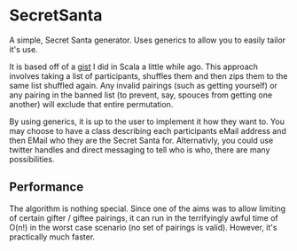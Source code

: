 SecretSanta
===========

A simple, Secret Santa generator. Uses generics to allow you to easily tailor it's use.

It is based off of a [gist](https://gist.github.com/RichardAllanBrown/7375465) I did in Scala a little while ago. This approach involves taking a list of participants, shuffles them and then zips them to the same list shuffled again. Any invalid pairings (such as getting yourself) or any pairing in the banned list (to prevent, say, spouces from getting one another) will exclude that entire permutation.

By using generics, it is up to the user to implement it how they want to.  You may choose to have a class describing each participants eMail address and then EMail who they are the Secret Santa for. Alternativly, you could use twitter handles and direct messaging to tell who is who, there are many possibilities.

Performance
-----------

The algorithm is nothing special. Since one of the aims was to allow limiting of certain gifter / giftee pairings, it can run in the terrifyingly awful time of O(n!) in the worst case scenario (no set of pairings is valid). However, it's practically much faster.
